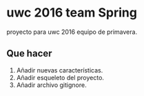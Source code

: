 # uwc 2016 team Spring
proyecto para uwc 2016 equipo de primavera.
## Que hacer
1. Añadir nuevas características.
2. Añadir esqueleto del proyecto.
3. Añadir archivo gitignore.
